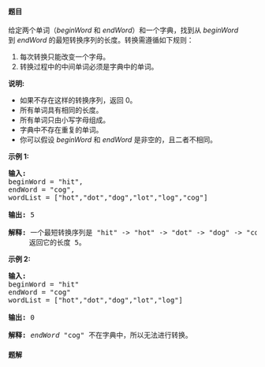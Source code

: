 #### 题目
<p>给定两个单词（<em>beginWord&nbsp;</em>和 <em>endWord</em>）和一个字典，找到从&nbsp;<em>beginWord</em> 到&nbsp;<em>endWord</em> 的最短转换序列的长度。转换需遵循如下规则：</p>

<ol>
	<li>每次转换只能改变一个字母。</li>
	<li>转换过程中的中间单词必须是字典中的单词。</li>
</ol>

<p><strong>说明:</strong></p>

<ul>
	<li>如果不存在这样的转换序列，返回 0。</li>
	<li>所有单词具有相同的长度。</li>
	<li>所有单词只由小写字母组成。</li>
	<li>字典中不存在重复的单词。</li>
	<li>你可以假设 <em>beginWord</em> 和 <em>endWord </em>是非空的，且二者不相同。</li>
</ul>

<p><strong>示例&nbsp;1:</strong></p>

<pre><strong>输入:</strong>
beginWord = &quot;hit&quot;,
endWord = &quot;cog&quot;,
wordList = [&quot;hot&quot;,&quot;dot&quot;,&quot;dog&quot;,&quot;lot&quot;,&quot;log&quot;,&quot;cog&quot;]

<strong>输出: </strong>5

<strong>解释: </strong>一个最短转换序列是 &quot;hit&quot; -&gt; &quot;hot&quot; -&gt; &quot;dot&quot; -&gt; &quot;dog&quot; -&gt; &quot;cog&quot;,
     返回它的长度 5。
</pre>

<p><strong>示例 2:</strong></p>

<pre><strong>输入:</strong>
beginWord = &quot;hit&quot;
endWord = &quot;cog&quot;
wordList = [&quot;hot&quot;,&quot;dot&quot;,&quot;dog&quot;,&quot;lot&quot;,&quot;log&quot;]

<strong>输出:</strong>&nbsp;0

<strong>解释:</strong>&nbsp;<em>endWord</em> &quot;cog&quot; 不在字典中，所以无法进行转换。</pre>


 #### 题解
